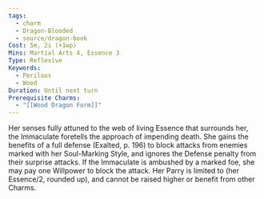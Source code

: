 ```yaml
---
tags:
  - charm
  - Dragon-Blooded
  - source/dragon-book
Cost: 5m, 2i (+1wp)
Mins: Martial Arts 4, Essence 3
Type: Reflexive
Keywords:
  - Perilous
  - Wood
Duration: Until next turn
Prerequisite Charms:
  - "[[Wood Dragon Form]]"
---
```

Her senses fully attuned to the web of living Essence that surrounds her, the Immaculate foretells the approach of impending death. She gains the benefits of a full defense (Exalted, p. 196) to block attacks from enemies marked with her Soul-Marking Style, and ignores the Defense penalty from their surprise attacks. If the Immaculate is ambushed by a marked foe, she may pay one Willpower to block the attack. Her Parry is limited to (her Essence/2, rounded up), and cannot be raised higher or benefit from other Charms.